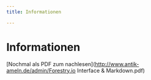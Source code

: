 ```yaml
---
title: Informationen

---
```

# Informationen

[Nochmal als PDF zum nachlesen](http://www.antik-ameln.de/admin/Forestry.io Interface & Markdown.pdf)